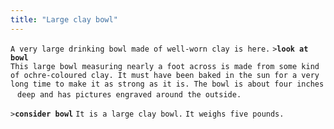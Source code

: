 ```yaml
---
title: "Large clay bowl"
---
```


`A very large drinking bowl made of well-worn clay is here.`
`>`**`look at bowl`**
`This large bowl measuring nearly a foot across is made from some kind `
`of ochre-coloured clay. It must have been baked in the sun for a very `
`long time to make it as strong as it is. The bowl is about four inches `
`deep and has pictures engraved around the outside.`

`>`**`consider bowl`**
`It is a large clay bowl.`
`It weighs five pounds.`